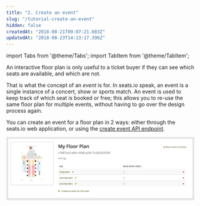 ```yaml
---
title: "2. Create an event"
slug: "/tutorial-create-an-event"
hidden: false
createdAt: "2018-08-21T09:07:21.083Z"
updatedAt: "2018-08-23T14:13:17.396Z"
---
```


import Tabs from '@theme/Tabs';
import TabItem from '@theme/TabItem';

An interactive floor plan is only useful to a ticket buyer if they can see which seats are available, and which are not. 

That is what the concept of an *event* is for. 
In seats.io speak, an event is a single instance of a concert, show or sports match. An event is used to keep track of which seat is booked or free; this allows you to re-use the same floor plan for multiple events, without having to go over the design process again.

You can create an event for a floor plan in 2 ways: either through the seats.io web application, or using the [create event API endpoint](api-create-an-event).



![Screenshot 2018-08-21 11.46.50.png](/img/readme/Screenshot-2018-08-21-11.46.50.png)

